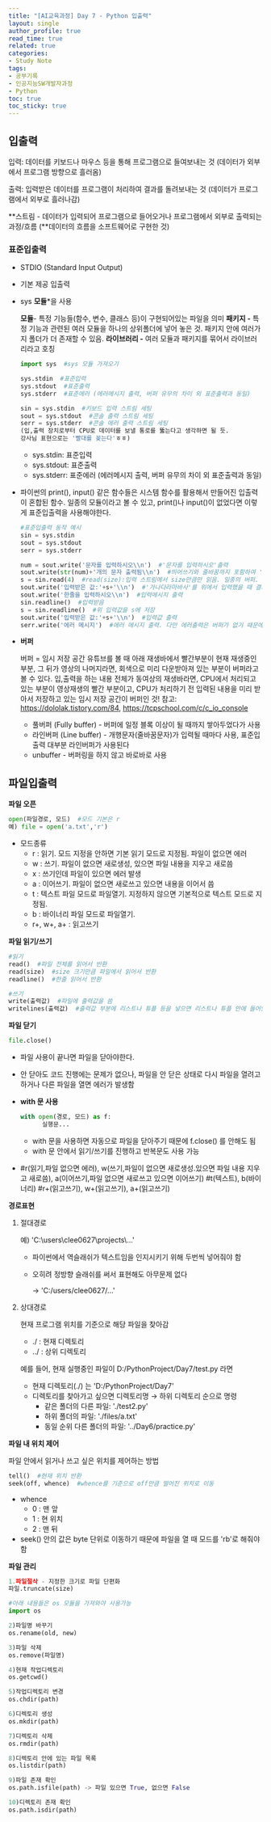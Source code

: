 ```yaml
---
title: "[AI교육과정] Day 7 - Python 입출력"
layout: single
author_profile: true
read_time: true
related: true
categories:
- Study Note
tags:
- 공부기록
- 인공지능SW개발자과정
- Python
toc: true
toc_sticky: true
---
```



## 입출력

입력: 데이터를 키보드나 마우스 등을 통해 프로그램으로 들여보내는 것 (데이터가 외부에서 프로그램 방향으로 흘러옴)

출력: 입력받은 데이터를 프로그램이 처리하여 결과를 돌려보내는 것 (데이터가 프로그램에서 외부로 흘러나감)

**스트림 - 데이터가 입력되어 프로그램으로 들어오거나 프로그램에서 외부로 출력되는 과정/흐름 (**데이터의 흐름을 소프트웨어로 구현한 것)

### 표준입출력

- STDIO (Standard Input Output)

- 기본 제공 입출력

- sys **모듈***을 사용

  **모듈**- 특정 기능들(함수, 변수, 클래스 등)이 구현되어있는 파일을 의미 **패키지 -** 특정 기능과 관련된 여러 모듈을 하나의 상위폴더에 넣어 놓은 것. 패키지 안에 여러가지 폴더가 더 존재할 수 있음. **라이브러리 -** 여러 모듈과 패키지를 묶어서 라이브러리라고 호칭

  ```python
  import sys  #sys 모듈 가져오기
  
  sys.stdin  #표준입력
  sys.stdout  #표준출력
  sys.stderr  #표준에러 (에러메시지 출력, 버퍼 유무의 차이 외 표준출력과 동일)
  
  sin = sys.stdin  #키보드 입력 스트림 세팅
  sout = sys.stdout  #콘솔 출력 스트림 세팅
  serr = sys.stderr  #콘솔 에러 출력 스트림 세팅
  (입,출력 장치로부터 CPU로 데이터를 보낼 통로를 뚫는다고 생각하면 될 듯.
  강사님 표현으로는 '빨대를 꽂는다'ㅎㅎ)
  ```

  - sys.stdin: 표준입력
  - sys.stdout: 표준출력
  - sys.stderr: 표준에러 (에러메시지 출력, 버퍼 유무의 차이 외 표준출력과 동일)

- 파이썬의 print(), input() 같은 함수들은 시스템 함수를 활용해서 만들어진 입출력이 혼합된 함수. 일종의 모듈이라고 볼 수 있고, print()나 input()이 없었다면 이렇게 표준입출력을 사용해야한다.

  ```python
  #표준입출력 동작 예시
  sin = sys.stdin
  sout = sys.stdout
  serr = sys.stderr
  
  num = sout.write('문자를 입력하시오\\n')  #'문자를 입력하시오'출력
  sout.write(str(num)+'개의 문자 출력됨\\n')  #띄어쓰기와 줄바꿈까지 포함하여 '문자를 입력하시오\\n' 총 10개의 문자가 출력됨을 출력
  s = sin.read(4)  #read(size):입력 스트림에서 size만큼만 읽음. 일종의 버퍼.
  sout.write('입력받은 값:'+s+'\\n')  #'가나다라마바사'를 위에서 입력했을 때 결과로 '입력받은 값:가나다라' 출력
  sout.write('한줄을 입력하시오\\n')  #입력메시지 출력
  sin.readline()  #입력받음
  s = sin.readline()  #위 입력값을 s에 저장
  sout.write('입력받은 값:'+s+'\\n')  #입력값 출력
  serr.write('에러 메시지')  #에러 메시지 출력. 다만 에러출력은 버퍼가 없기 때문에 바로 윗줄보다 에러 메시지가 먼저 출력되는 현상 발생
  ```

- **버퍼**

  버퍼 = 임시 저장 공간 유튜브를 볼 때 아래 재생바에서 빨간부분이 현재 재생중인 부분, 그 뒤가 영상의 나머지라면, 회색으로 미리 다운받아져 있는 부분이 버퍼라고 볼 수 있다. 입,출력을 하는 내용 전체가 동여상의 재생바라면, CPU에서 처리되고 있는 부분이 영상재생의 빨간 부분이고, CPU가 처리하기 전 입력된 내용을 미리 받아서 저장하고 있는 임시 저장 공간이 버퍼인 것! 참고: https://dololak.tistory.com/84, https://tcpschool.com/c/c_io_console

  - 풀버퍼 (Fully buffer) - 버퍼에 일정 블록 이상이 될 때까지 쌓아두었다가 사용
  - 라인버퍼 (Line buffer) - 개행문자(줄바꿈문자)가 입력될 때마다 사용, 표준입출력 대부분 라인버퍼가 사용된다
  - unbuffer - 버퍼링을 하지 않고 바로바로 사용



## 파일입출력

**파일 오픈**

```python
open(파일경로, 모드)  #모드 기본은 r
예) file = open('a.txt','r')
```

- 모드종류
  - r : 읽기. 모드 지정을 안하면 기본 읽기 모드로 지정됨. 파일이 없으면 에러
  - w : 쓰기. 파일이 없으면 새로생성, 있으면 파일 내용을 지우고 새로씀
  - x : 쓰기인데 파일이 있으면 에러 발생
  - a : 이어쓰기. 파일이 없으면 새로쓰고 있으면 내용을 이어서 씀
  - t : 텍스트 파일 모드로 파일열기. 지정하지 않으면 기본적으로 텍스트 모드로 지정됨.
  - b : 바이너리 파일 모드로 파일열기.
  - r+, w+, a+ : 읽고쓰기

**파일 읽기/쓰기**

```python
#읽기
read()  #파일 전체를 읽어서 반환
read(size)  #size 크기만큼 파일에서 읽어서 반환
readline()  #한줄 읽어서 반환

#쓰기
write(출력값)  #파일에 출력값을 씀
writelines(출력값)  #출력값 부분에 리스트나 튜플 등을 넣으면 리스트나 튜플 안에 들어있는 값들을 씀
```

**파일 닫기**

```python
file.close()
```

- 파일 사용이 끝나면 파일을 닫아야한다.

- 안 닫아도 코드 진행에는 문제가 없으나, 파일을 안 닫은 상태로 다시 파일을 열려고 하거나 다른 파일을 열면 에러가 발생함

- **with 문 사용**

  ```python
  with open(경로, 모드) as f:
  		실행문...
  ```

  - with 문을 사용하면 자동으로 파일을 닫아주기 때문에 f.close() 를 안해도 됨
  - with 문 안에서 읽기/쓰기를 진행하고 반복문도 사용 가능

- \#r(읽기,파일 없으면 에러), w(쓰기,파일이 없으면 새로생성.있으면 파일 내용 지우고 새로씀), a(이어쓰기,파일 없으면 새로쓰고 있으면 이어쓰기) #t(텍스트), b(바이너리) #r+(읽고쓰기), w+(읽고쓰기), a+(읽고쓰기)

**경로표현**

1. 절대경로

   예) 'C:\\users\\clee0627\\projects\\...'

   - 파이썬에서 역슬래쉬가 텍스트임을 인지시키기 위해 두번씩 넣어줘야 함

   - 오히려 정방향 슬래쉬를 써서 표현해도 아무문제 없다

     → 'C:/users/clee0627/...'

2. 상대경로

   현재 프로그램 위치를 기준으로 해당 파일을 찾아감

   - ./ : 현재 디렉토리
   - ../ : 상위 디렉토리

   예를 들어, 현재 실행중인 파일이 D:/PythonProject/Day7/test.py 라면

   - 현재 디렉토리(./) 는 'D:/PythonProject/Day7'
   - 디렉토리를 찾아가고 싶으면 디렉토리명 → 하위 디렉토리 순으로 명령
     - 같은 폴더의 다른 파일: './test2.py'
     - 하위 폴더의 파일: './files/a.txt'
     - 동일 순위 다른 폴더의 파일: '../Day6/practice.py'

**파일 내 위치 제어**

파일 안에서 읽거나 쓰고 싶은 위치를 제어하는 방법

```python
tell()  #현재 위치 반환
seek(off, whence)  #whence를 기준으로 off만큼 떨어진 위치로 이동
```

- whence
  - 0 : 맨 앞
  - 1 : 현 위치
  - 2 : 맨 뒤
- seek() 안의 값은 byte 단위로 이동하기 때문에 파일을 열 때 모드를 'rb'로 해줘야 함

**파일 관리**

```python
1.파일절삭 - 지정한 크기로 파일 단편화
파일.truncate(size)

#아래 내용들은 os 모듈을 가져와야 사용가능
import os

2)파일명 바꾸기
os.rename(old, new)

3)파일 삭제
os.remove(파일명)

4)현재 작업디렉토리
os.getcwd()

5)작업디렉토리 변경
os.chdir(path)

6)디렉토리 생성
os.mkdir(path)

7)디렉토리 삭제
os.rmdir(path)

8)디렉토리 안에 있는 파일 목록
os.listdir(path)

9)파일 존재 확인
os.path.isfile(path) -> 파일 있으면 True, 없으면 False

10)디렉토리 존재 확인
os.path.isdir(path)
```

